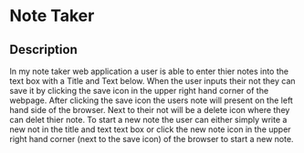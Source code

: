 # Note Taker

## Description

In my note taker web application a user is able to enter thier notes into the text box with a Title and Text below. When the user inputs their not they can save it by clicking the save icon in the upper right hand corner of the webpage. After clicking the save icon the users note will present on the left hand side of the browser. Next to their not will be a delete icon where they can delet thier note. To start a new note the user can either simply write a new not in the title and text text box or click the new note icon in the upper right hand corner (next to the save icon) of the browser to start a new note.